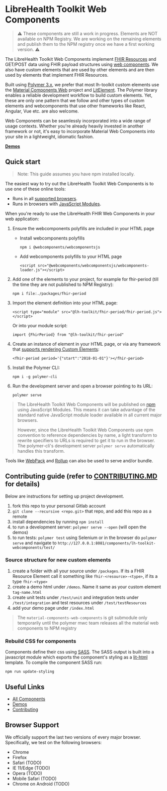# LibreHealth Toolkit Web Components

> :warning: These components are still a work in progress. Elements are NOT available on NPM Registry. We are working on the remaining elements and publish them to the NPM registry once we have a first working version. :warning:

The LibreHealth Toolkit Web Components implement [FHIR Resources](http://hl7.org/fhir) and GET/POST data using FHIR payload structures using [web components](https://developer.mozilla.org/en-US/docs/Web/Web_Components). We also have custom elements that are used by other elements and are then used by elements that implement FHIR Resources.

Built using [Polymer 3.x](https://www.polymer-project.org/3.0/docs/devguide/feature-overview), we prefer that most lh-toolkit custom elements use the [Material Components Web](https://github.com/material-components/material-components-web) project and [LitElement](https://github.com/polymerlabs/lit-element). The Polymer library enables a reliable development workflow to build custom elements. Yet, these are only one pattern that we follow and other types of custom elements and webcomponents that use other frameworks like React, Angular, Vue etc. are also welcome.

Web Components can be seamlessly incorporated into a wide range of usage contexts. Whether you're already heavily invested in another framework or not, it's easy to incorporate Material Web Components into your site in a lightweight, idiomatic fashion.

<!-- TODO
Insert screenshot of a demo page, including a code snippet.
-->

**[Demos](https://librehealth.github.io/toolkit/lh-toolkit-webcomponents/index.html)**

## Quick start

> Note: This guide assumes you have npm installed locally.

The easiest way to try out the LibreHealth Toolkit Web Components is to use one of these online tools:

  * Runs in all [supported browsers](#browser-support).
  * Runs in browsers with [JavaScript Modules](https://caniuse.com/#search=modules).

When you're ready to use the LibreHealth FHIR Web Components in your web application:
  1. Ensure the webcomponents polyfills are included in your HTML page

      - Install webcomponents polyfills

          ```npm i @webcomponents/webcomponentsjs```

      - Add webcomponents polyfills to your HTML page

          ```<script src="@webcomponents/webcomponentsjs/webcomponents-loader.js"></script>```

  2. Add one of the elements to your project, for example for fhir-period (till the time they are not published to NPM Registry):

      ```npm i file:./packages/fhir-period```

  3. Import the element definition into your HTML page:

      ```<script type="module" src="@lh-toolkit/fhir-period/fhir-period.js"></script>```

      Or into your module script:

      ```import {FhirPeriod} from "@lh-toolkit/fhir-period"```

  4. Create an instance of element in your HTML page, or via any framework that [supports rendering Custom Elements](https://custom-elements-everywhere.com/):

      ```<fhir-period period='{"start":"2018-01-01"}'></fhir-period>```

  5. Install the Polymer CLI:

      ```npm i -g polymer-cli```

  6. Run the development server and open a browser pointing to its URL:

      ```polymer serve```

  > The LibreHealth Toolkit Web Components will be published on [npm](https://www.npmjs.com) using JavaScript Modules.
  This means it can take advantage of the standard native JavaScript module loader available in all current major browsers.
  >
  > However, since the LibreHealth Toolkit Web Components use npm convention to reference dependencies by name, a light transform to rewrite specifiers to URLs is required to get it to run in the browser. The polymer-cli's development server `polymer serve` automatically handles this transform.

Tools like [WebPack](https://webpack.js.org/) and [Rollup](https://rollupjs.org/) can also be used to serve and/or bundle.

## Contributing guide (refer to [CONTRIBUTING.MD](https://gitlab.com/librehealth/toolkit/lh-toolkit-webcomponents/CONTRIBUTING.MD) for details)
Below are instructions for setting up project development.

1. fork this repo to your personal Gitlab account
2. `git clone --recursive <repo.git>` that repo, and add this repo as a remote
3. install dependencies by running `npm install`
4. to run a development server: `polymer serve --open` (will open the demos)
5. to run tests: `polymer test` using Selenium or in the browser do `polymer serve` and navigate to `http://127.0.0.1:8081/components/lh-toolkit-webcomponents/test/`

### Source structure for new custom elements
1. create a folder with all your source under `/packages`. If its a FHIR Resource Element call it something like `fhir-<resource>-<type>`, if its a type `fhir-<type>`
2. create a demo html under `/demos`. Name it same as your custom element `tag-name.html`
3. create unit tests under `/test/unit` and integration tests under `/test/integration` and test resources under `/test/testResources`
4. add your demo page under `/index.html`

  > The `material-components-web-components` is git submodule only temporarily until the polymer mwc team releases all the material web components to NPM registry

### Rebuild CSS for components

Components define their css using [SASS](http://sass-lang.com/). The SASS output is built into a javascript module which exports the component's styling as a [lit-html](https://github.com/Polymer/lit-html) template.
To compile the component SASS run:

  ```
  npm run update-styling
  ```

## Useful Links

- [All Components](packages/)
- [Demos](https://librehealth.github.io/toolkit/lh-toolkit-webcomponents/index.html)
- [Contributing](CONTRIBUTING.md)

## Browser Support

We officially support the last two versions of every major browser. Specifically, we test on the following browsers:

- Chrome
- Firefox
- Safari (TODO)
- IE 11/Edge (TODO)
- Opera (TODO)
- Mobile Safari (TODO)
- Chrome on Android (TODO)

